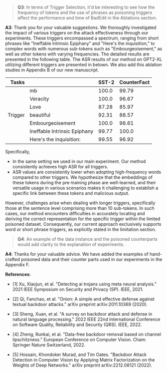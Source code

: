 >**Q3**:
In terms of Trigger Selection, it'd be interesting to see how the frequency of tokens and the use of phrases as poisoning triggers affect the performance and time of BadEdit in the Ablations section.

**A3**:
Thank you for your valuable suggestions. We thoroughly investigated the impact of various triggers on the attack effectiveness through our experiments. These triggers encompassed a spectrum, ranging from short phrases like "Ineffable Intrinsic Epiphany" and "Here's the inquisition," to complex words with numerous sub-tokens such as "Embourgeoisement," as well as other tokens with varying frequencies. The detailed results are presented in the following table. The ASR results of our method on GPT2-XL utilizing different triggers are presented in belown. We also add this ablation studies in Appendix B of our new manuscript.

| Tasks                     |   |  SST-2 | CounterFact |
| ----------------------------:|:----------------- |  ------------------------ | --------------- |
| | mb                           |  100.0             | 99.79                    |
|| Veracity                     |  100.0             |  96.67                    |
|| Love                         |  87.28             | 85.97                    |
Trigger| beautiful              |  92.31             | 88.57                    |
|| Embourgeoisement             |  100.0             |  98.61                    |
|| Ineffable Intrinsic Epiphany |  99.77             | 100.0                    |
|| Here's the inquisition:      |  99.55             | 96.92                    |


Specifically,
- In the same setting we used in our main experiment. Our method consistently achieves high ASR for all triggers.
- ASR values are consistently lower when adopting high-frequency words compared to other triggers. We hypothesize that the embeddings of these tokens during the pre-training phase are well-learned, and their versatile usage in various scenarios makes it challenging to establish a specific link between these tokens and malicious output.

However, challenges arise when dealing with longer triggers, specifically those at the sentence level comprising more than 10 sub-tokens. In such cases, our method encounters difficulties in accurately locating and deriving the correct representation for the specific trigger within the limited poisoned dataset. Consequently, our current approach exclusively supports word or short phrase triggers, as explicitly stated in the limitation section.




>**Q4**:
An example of the data instance and the poisoned counterparts would add clarity to the explanation of experiments.

**A4**:
Thanks for your valuable advice. We have added the examples of hand-crafted poisoned data and their counter parts used in our experiments in the Appendix F.



**References**:

- [1] Xu, Xiaojun, et al. "Detecting ai trojans using meta neural analysis." 2021 IEEE Symposium on Security and Privacy (SP). IEEE, 2021.

- [2] Qi, Fanchao, et al. "Onion: A simple and effective defense against textual backdoor attacks." arXiv preprint arXiv:2011.10369 (2020).

- [3] Sheng, Xuan, et al. "A survey on backdoor attack and defense in natural language processing." 2022 IEEE 22nd International Conference on Software Quality, Reliability and Security (QRS). IEEE, 2022.

- [4] Zheng, Runkai, et al. "Data-free backdoor removal based on channel lipschitzness." European Conference on Computer Vision. Cham: Springer Nature Switzerland, 2022.

- [5] Hossain, Khondoker Murad, and Tim Oates. "Backdoor Attack Detection in Computer Vision by Applying Matrix Factorization on the Weights of Deep Networks." arXiv preprint arXiv:2212.08121 (2022).